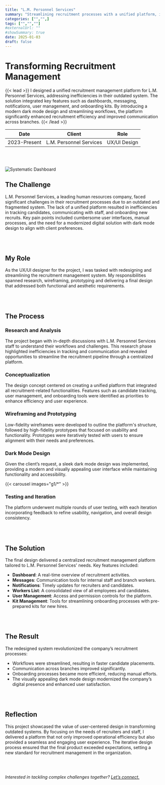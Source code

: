 ```yaml
---
title: "L.M. Personnel Services"
summary: "Streamlining recruitment processes with a unified platform, integrating dashboards, messaging, onboarding tools, and user management to enhance communication and operational efficiency across branches."
categories: ["","",]
tags: ["","",""]
#externalUrl: ""
#showSummary: true
date: 2025-01-03
draft: false
---
```


# Transforming Recruitment Management  

{{< lead >}}
I designed a unified recruitment management platform for L.M. Personnel Services, addressing inefficiencies in their outdated system. The solution integrated key features such as dashboards, messaging, notifications, user management, and onboarding kits. By introducing a modern dark mode design and streamlining workflows, the platform significantly enhanced recruitment efficiency and improved communication across branches.
{{< /lead >}}


| Date   | Client     | Role   |
| --------- | -------- | ------ |
| 2023-Present | L.M. Personnel Services | UX/UI Design |


<br></br>

![](/pic1.png "Systematic Dashboard")


## The Challenge
L.M. Personnel Services, a leading human resources company, faced significant challenges in their recruitment processes due to an outdated and fragmented system. The lack of a unified platform resulted in inefficiencies in tracking candidates, communicating with staff, and onboarding new recruits. Key pain points included cumbersome user interfaces, manual processes, and the need for a modernized digital solution with dark mode design to align with client preferences.  

<br></br>

## My Role
As the UX/UI designer for the project, I was tasked with redesigning and streamlining the recruitment management system. My responsibilities spanned research, wireframing, prototyping and delivering a final design that addressed both functional and aesthetic requirements.  

<br></br>

## The Process 

### Research and Analysis
The project began with in-depth discussions with L.M. Personnel Services staff to understand their workflows and challenges. This research phase highlighted inefficiencies in tracking and communication and revealed opportunities to streamline the recruitment pipeline through a centralized platform.  

### Conceptualization
The design concept centered on creating a unified platform that integrated all recruitment-related functionalities. Features such as candidate tracking, user management, and onboarding tools were identified as priorities to enhance efficiency and user experience.  

### Wireframing and Prototyping
Low-fidelity wireframes were developed to outline the platform's structure, followed by high-fidelity prototypes that focused on usability and functionality. Prototypes were iteratively tested with users to ensure alignment with their needs and preferences.  

### Dark Mode Design
Given the client’s request, a sleek dark mode design was implemented, providing a modern and visually appealing user interface while maintaining functionality and accessibility.

{{< carousel images="g1/*" >}}

### Testing and Iteration
The platform underwent multiple rounds of user testing, with each iteration incorporating feedback to refine usability, navigation, and overall design consistency.  

<br></br>

## The Solution  
The final design delivered a centralized recruitment management platform tailored to L.M. Personnel Services' needs. Key features included:  
- **Dashboard**: A real-time overview of recruitment activities.  
- **Messages**: Communication tools for internal staff and branch workers.  
- **Notifications**: Timely updates for recruiters and candidates.  
- **Workers List**: A consolidated view of all employees and candidates.  
- **User Management**: Access and permission controls for the platform.  
- **Kit Management**: Tools for streamlining onboarding processes with pre-prepared kits for new hires.  

<br></br>

## The Result
The redesigned system revolutionized the company’s recruitment processes:  
- Workflows were streamlined, resulting in faster candidate placements.  
- Communication across branches improved significantly.  
- Onboarding processes became more efficient, reducing manual efforts.  
- The visually appealing dark mode design modernized the company’s digital presence and enhanced user satisfaction.  

<br></br>

## Reflection
This project showcased the value of user-centered design in transforming outdated systems. By focusing on the needs of recruiters and staff, I delivered a platform that not only improved operational efficiency but also provided a seamless and engaging user experience. The iterative design process ensured that the final product exceeded expectations, setting a new standard for recruitment management in the organization.  



<br></br>

*Interested in tackling complex challenges together? [Let’s connect.](mailto:mos.czn@gmail.com)*  